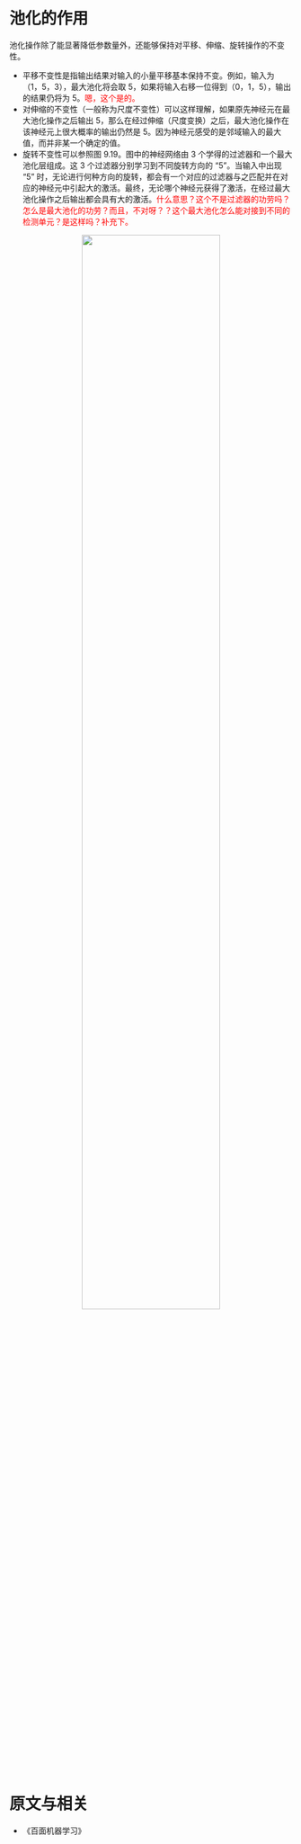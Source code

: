 

# 池化的作用

池化操作除了能显著降低参数量外，还能够保持对平移、伸缩、旋转操作的不变性。

- 平移不变性是指输出结果对输入的小量平移基本保持不变。例如，输入为（1，5，3），最大池化将会取 5，如果将输入右移一位得到（0，1，5），输出的结果仍将为 5。<span style="color:red;">嗯，这个是的。</span>
- 对伸缩的不变性（一般称为尺度不变性）可以这样理解，如果原先神经元在最大池化操作之后输出 5，那么在经过伸缩（尺度变换）之后，最大池化操作在该神经元上很大概率的输出仍然是 5。因为神经元感受的是邻域输入的最大值，而并非某一个确定的值。
- 旋转不变性可以参照图 9.19。图中的神经网络由 3 个学得的过滤器和一个最大池化层组成。这 3 个过滤器分别学习到不同旋转方向的 “5”。当输入中出现 “5” 时，无论进行何种方向的旋转，都会有一个对应的过滤器与之匹配并在对应的神经元中引起大的激活。最终，无论哪个神经元获得了激活，在经过最大池化操作之后输出都会具有大的激活。<span style="color:red;">什么意思？这个不是过滤器的功劳吗？怎么是最大池化的功劳？而且，不对呀？？这个最大池化怎么能对接到不同的检测单元？是这样吗？补充下。</span>

<p align="center">
    <img width="70%" height="70%" src="http://images.iterate.site/blog/image/20190414/2EdEpp2X37Xh.png?imageslim">
</p>






# 原文与相关

- 《百面机器学习》
